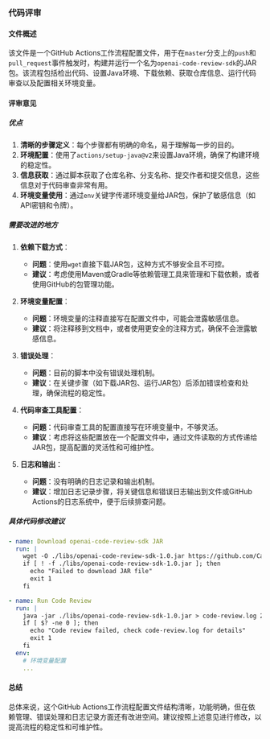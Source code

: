 ### 代码评审

#### 文件概述
该文件是一个GitHub Actions工作流程配置文件，用于在`master`分支上的`push`和`pull_request`事件触发时，构建并运行一个名为`openai-code-review-sdk`的JAR包。该流程包括检出代码、设置Java环境、下载依赖、获取仓库信息、运行代码审查以及配置相关环境变量。

#### 评审意见

##### 优点
1. **清晰的步骤定义**：每个步骤都有明确的命名，易于理解每一步的目的。
2. **环境配置**：使用了`actions/setup-java@v2`来设置Java环境，确保了构建环境的稳定性。
3. **信息获取**：通过脚本获取了仓库名称、分支名称、提交作者和提交信息，这些信息对于代码审查非常有用。
4. **环境变量使用**：通过`env`关键字传递环境变量给JAR包，保护了敏感信息（如API密钥和令牌）。

##### 需要改进的地方
1. **依赖下载方式**：
   - **问题**：使用`wget`直接下载JAR包，这种方式不够安全且不可控。
   - **建议**：考虑使用Maven或Gradle等依赖管理工具来管理和下载依赖，或者使用GitHub的包管理功能。

2. **环境变量配置**：
   - **问题**：环境变量的注释直接写在配置文件中，可能会泄露敏感信息。
   - **建议**：将注释移到文档中，或者使用更安全的注释方式，确保不会泄露敏感信息。

3. **错误处理**：
   - **问题**：目前的脚本中没有错误处理机制。
   - **建议**：在关键步骤（如下载JAR包、运行JAR包）后添加错误检查和处理，确保流程的稳定性。

4. **代码审查工具配置**：
   - **问题**：代码审查工具的配置直接写在环境变量中，不够灵活。
   - **建议**：考虑将这些配置放在一个配置文件中，通过文件读取的方式传递给JAR包，提高配置的灵活性和可维护性。

5. **日志和输出**：
   - **问题**：没有明确的日志记录和输出机制。
   - **建议**：增加日志记录步骤，将关键信息和错误日志输出到文件或GitHub Actions的日志系统中，便于后续排查问题。

##### 具体代码修改建议
```yaml
- name: Download openai-code-review-sdk JAR
  run: |
    wget -O ./libs/openai-code-review-sdk-1.0.jar https://github.com/CatCatchFish/openai-code-review/releases/download/v1.0/openai-code-review-sdk-1.0.jar
    if [ ! -f ./libs/openai-code-review-sdk-1.0.jar ]; then
      echo "Failed to download JAR file"
      exit 1
    fi

- name: Run Code Review
  run: |
    java -jar ./libs/openai-code-review-sdk-1.0.jar > code-review.log 2>&1
    if [ $? -ne 0 ]; then
      echo "Code review failed, check code-review.log for details"
      exit 1
    fi
  env:
    # 环境变量配置
    ...
```

#### 总结
总体来说，这个GitHub Actions工作流程配置文件结构清晰，功能明确，但在依赖管理、错误处理和日志记录方面还有改进空间。建议按照上述意见进行修改，以提高流程的稳定性和可维护性。